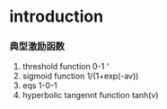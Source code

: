# introduction
### 典型激励函数
1. threshold function  0-1 ‘
2. sigmoid function  1/(1+exp(-av))
3. eqs 1-0-1
4. hyperbolic tangennt function  tanh(v)

